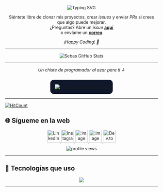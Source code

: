 <div align="center">

<img src="https://readme-typing-svg.demolab.com?font=Fira+Code&pause=1000&color=3B82F6&center=true&vCenter=true&width=600&lines=Bienvenido+a+mi+perfil+de+GitHub;Desarrollador+Web+y+de+Software;JavaScript+%7C+Node.js+%7C+SQL+%7C+React;Arduino+%26+ESP32;IDE:+VS+Code+%26+Windsurf" alt="Typing SVG" />

</div>

<div align="center">

Siéntete libre de clonar mis proyectos, crear *issues* y enviar *PRs* si crees que algo puede mejorar. <br>
¿Preguntas? Abre un *issue* <a href="https://github.com/zodiakoCEO/zodiakoCEO/issues/new"><b>aquí</b></a><br>
o envíame un <a href="mailto:st1001446920@gmail.com"><b>correo</b></a>  

<i>¡Happy Coding! 🚀</i>  

</div>

---

<div align="center">

<img align="center" src="https://github-readme-stats.vercel.app/api?username=zodiakoCEO&include_all_commits=true&count_private=true&show_icons=true&line_height=24&title_color=3B82F6&icon_color=8B5CF6&text_color=9CA3AF&bg_color=00000000" alt="Sebas GitHub Stats">

</div>

---

<div align="center">

<i>Un chiste de programador al azar para ti ↓</i>  

<div style="background-color:#0f172a; border-radius:12px; padding:15px; margin-top:10px; display:inline-block;">
  <a href="https://readme-jokes.vercel.app">
    <img src="https://readme-jokes.vercel.app/api?theme=dark&lang=es" alt="Chistes de programador" />
  </a>
</div>

</div>

---

[![HitCount](http://hits.dwyl.com/zodiakoCEO/zodiakoCEO.svg)](http://hits.dwyl.com/zodiakoCEO/zodiakoCEO)

## 🌐 Sígueme en la web

<div align="center">

<!-- Iconos redondos todos con skillicons (uniformes) -->
<a href="https://www.linkedin.com/in/TU_LINKEDIN" target="_blank">
  <img src="https://skillicons.dev/icons?i=linkedin" alt="LinkedIn" width="42" />
</a>

<a href="https://www.instagram.com/TU_INSTAGRAM" target="_blank">
  <img src="https://skillicons.dev/icons?i=instagram" alt="Instagram" width="42" />
</a>

<a href="https://www.facebook.com/TU_FACEBOOK" target="_blank">
  <img alt="image" src="https://github.com/user-attachments/assets/b704f03d-8366-4dd1-94ce-cc67cffdc033" width="42" />
</a>

<a href="https://open.spotify.com/user/TU_SPOTIFY" target="_blank">
 <img width="42" alt="image" src="https://github.com/user-attachments/assets/0a56ab60-6692-42c1-9736-ad922fe6e7b8" />
</a>

<a href="https://dev.to/TU_DEVTO" target="_blank">
  <img src="https://skillicons.dev/icons?i=devto" alt="Dev.to" width="42" />
</a>

</div>

<!-- Contador de visitas: usar ghpvc (komarev) -->
<div align="center" style="margin-top:8px">
  <img src="https://komarev.com/ghpvc/?username=TU_USER&style=flat-square" alt="profile views" />
</div>



---

## 🚀 Tecnologías que uso

<div align="center">

<img src="https://skillicons.dev/icons?i=python,cpp,javascript,nodejs,react,html,css,arduino,mysql,vscode" />

</div>

---
